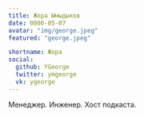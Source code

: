 ```yaml
---
title: Жора Ымыдыков
date: 0000-05-07
avatar: "img/george.jpeg"
featured: "george.jpeg"

shortname: Жора
social:
  github: YGeorge
  twitter: ymgeorge
  vk: ygeorge
---
```

Менеджер. Инженер. Хост подкаста.
